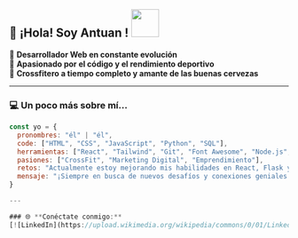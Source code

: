 ## 👋 ¡Hola! Soy Antuan ! <img src="https://media0.giphy.com/media/v1.Y2lkPTc5MGI3NjExMHBnMWM2djZoYjZ2ajY1Y2trMXR4cjBzeW9jY3RvaDRjdzViNGs3NCZlcD12MV9pbnRlcm5hbF9naWZfYnlfaWQmY3Q9Zw/JqmupuTVZYaQX5s094/giphy.gif" width="50">

🚀 **Desarrollador Web en constante evolución**  
💪 **Apasionado por el código y el rendimiento deportivo**  
🍻 **Crossfitero a tiempo completo y amante de las buenas cervezas**  

---

### 💻 **Un poco más sobre mí...**  
```javascript
const yo = {
  pronombres: "él" | "él",
  code: ["HTML", "CSS", "JavaScript", "Python", "SQL"],
  herramientas: ["React", "Tailwind", "Git", "Font Awesome", "Node.js", "Flask"],
  pasiones: ["CrossFit", "Marketing Digital", "Emprendimiento"],
  retos: "Actualmente estoy mejorando mis habilidades en React, Flask y SQL",
  mensaje: "¡Siempre en busca de nuevos desafíos y conexiones geniales!"
}

---

### 🌐 **Conéctate conmigo:**
[![LinkedIn](https://upload.wikimedia.org/wikipedia/commons/0/01/LinkedIn_Logo_2013%2C_svg%2C_dark.svg)](https://www.linkedin.com/in/antonio-gomez-alvarez/)
